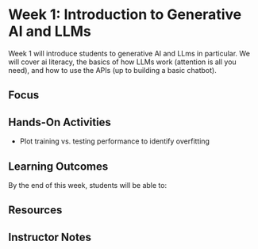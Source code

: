 # Week 1: Introduction to Generative AI and LLMs
Week 1 will introduce students to generative AI and LLms in particular. We will cover ai literacy, the basics of how LLMs work (attention is all you need), and how to use the APIs (up to building a basic chatbot).

## Focus


## Hands-On Activities

- Plot training vs. testing performance to identify overfitting

## Learning Outcomes

By the end of this week, students will be able to:



## Resources



## Instructor Notes


